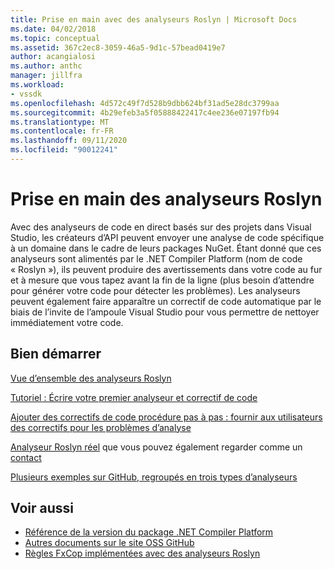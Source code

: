 ```yaml
---
title: Prise en main avec des analyseurs Roslyn | Microsoft Docs
ms.date: 04/02/2018
ms.topic: conceptual
ms.assetid: 367c2ec8-3059-46a5-9d1c-57bead0419e7
author: acangialosi
ms.author: anthc
manager: jillfra
ms.workload:
- vssdk
ms.openlocfilehash: 4d572c49f7d528b9dbb624bf31ad5e28dc3799aa
ms.sourcegitcommit: 4b29efeb3a5f05888422417c4ee236e07197fb94
ms.translationtype: MT
ms.contentlocale: fr-FR
ms.lasthandoff: 09/11/2020
ms.locfileid: "90012241"
---
```

# <a name="get-started-with-roslyn-analyzers"></a>Prise en main des analyseurs Roslyn

Avec des analyseurs de code en direct basés sur des projets dans Visual Studio, les créateurs d’API peuvent envoyer une analyse de code spécifique à un domaine dans le cadre de leurs packages NuGet. Étant donné que ces analyseurs sont alimentés par le .NET Compiler Platform (nom de code « Roslyn »), ils peuvent produire des avertissements dans votre code au fur et à mesure que vous tapez avant la fin de la ligne (plus besoin d’attendre pour générer votre code pour détecter les problèmes). Les analyseurs peuvent également faire apparaître un correctif de code automatique par le biais de l’invite de l’ampoule Visual Studio pour vous permettre de nettoyer immédiatement votre code.

## <a name="get-started"></a>Bien démarrer

[Vue d’ensemble des analyseurs Roslyn](../code-quality/roslyn-analyzers-overview.md)

[Tutoriel : Écrire votre premier analyseur et correctif de code](/dotnet/csharp/roslyn-sdk/tutorials/how-to-write-csharp-analyzer-code-fix)

[Ajouter des correctifs de code procédure pas à pas : fournir aux utilisateurs des correctifs pour les problèmes d’analyse](/archive/msdn-magazine/2015/february/csharp-adding-a-code-fix-to-your-roslyn-analyzer)

[Analyseur Roslyn réel](../extensibility/roslyn-analyzers-and-code-aware-library-for-immutablearrays.md) que vous pouvez également regarder comme un [contact](https://channel9.msdn.com/events/Build/2015/3-725)

[Plusieurs exemples sur GitHub, regroupés en trois types d’analyseurs](https://github.com/dotnet/roslyn/blob/master/docs/analyzers/Analyzer%20Samples.md)

## <a name="see-also"></a>Voir aussi

- [Référence de la version du package .NET Compiler Platform](roslyn-version-support.md)
- [Autres documents sur le site OSS GitHub](https://github.com/dotnet/roslyn/tree/master/docs/analyzers)
- [Règles FxCop implémentées avec des analyseurs Roslyn](../code-quality/fxcop-rule-port-status.md)